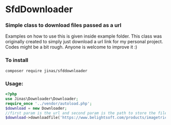 # SfdDownloader

### Simple class to download files passed as a url
Examples on how to use this is given inside example folder. This class was originally created to simply just download a url link for my personal project. Codes might be a bit rough. Anyone is welcome to improve it :)

### To install
```
composer require jinas/sfddownloader

```

### Usage: 

```php
<?php
use Jinas\Downloader\Downloader;
require_once '../vendor/autoload.php';
$download = new Downloader;
//first param is the url and second param is the path to store the file
$download->downloadfile('https://www.belightsoft.com/products/imagetricks/img/intro-video-poster@2x.jpg', './');
```
